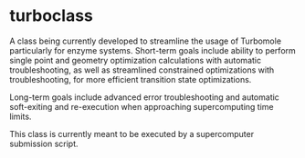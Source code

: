 # turboclass
A class being currently developed to streamline the usage of Turbomole particularly for enzyme systems.  Short-term goals include ability to perform single point and geometry optimization calculations with automatic troubleshooting, as well as streamlined constrained optimizations with troubleshooting, for more efficient transition state optimizations.

Long-term goals include advanced error troubleshooting and automatic soft-exiting and re-execution when approaching supercomputing time limits.

This class is currently meant to be executed by a supercomputer submission script.
